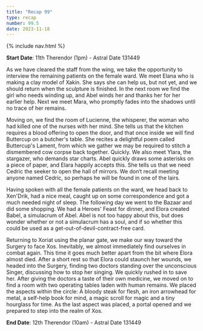 ```yaml
---
title: "Recap 99"
type: recap
number: 99.5
date: 2023-11-18
---
```


{% include nav.html %}

**Start Date**: 11th Therendor (1pm) - Astral Date 131449

As we have cleared the staff from the wing, we take the opportunity to interview the remaining patients on the female ward. We meet Elana who is making a clay model of Xakin. She says she can help us, but not yet, and we should return when the sculpture is finished. In the next room we find the girl who needs winding up, and Abel winds her and thanks her for her earlier help. Next we meet Mara, who promptly fades into the shadows until no trace of her remains.

Moving on, we find the room of Lucienne, the whisperer, the woman who had killed one of the nurses with her mind. She tells us that the kitchen requires a blood offering to open the door, and that once inside we will find Buttercup on a butcher's table. She recites a delightful poem called Buttercup's Lament, from which we gather we may be required to stitch a dismembered cow corpse back together. Quickly. We also meet Ylara, the stargazer, who demands star charts. Abel quickly draws some asterisks on a piece of paper, and Elara happily accepts this. She tells us that we need Cedric the seeker to open the hall of mirrors. We don‘t recall meeting anyone named Cedric, so perhaps he will be found in one of the lairs.

Having spoken with all the female patients on the ward, we head back to Xen'Drik, had a nice meal, caught up on some correspondence and got a much needed night of sleep. The following day we went to the Bazaar and did some shopping. We had a Heroes' Feast for dinner, and Elora created Babel, a simulacrum of Abel. Abel is not too happy about this, but does wonder whether or not a simulacrum has a soul, and if so whether this could be used as a get-out-of-devil-contract-free card.

Returning to Xoriat using the planar gate, we make our way toward the Surgery to face Xos. Inevitably, we almost immediately find ourselves in combat again. This time it goes much better apart from the bit where Elora almost died. After a short rest so that Elora could staunch her wounds, we headed into the Surgery, finding two doctors standing over the unconscious Singer, discussing how to stop her singing. We quickly rushed in to save her. After giving the doctors a taste of their own medicine, we moved on to find a room with two operating tables laden with human remains. We placed the aspects within the circle: A bloody steak for flesh, an iron arrowhead for metal, a self-help book for mind, a magic scroll for magic and a tiny hourglass for time. As the last aspect was placed, a portal opened and we prepared to step into the realm of Xos.

**End Date**: 12th Therendor (10am) - Astral Date 131449
